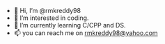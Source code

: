 - 👋 Hi, I’m @rmkreddy98
- 👀 I’m interested in coding. 
- 🌱 I’m currently learning C/CPP and DS.
- 📫 you can reach me on rmkreddy98@yahoo.com

<!---
rmkreddy98/rmkreddy98 is a ✨ special ✨ repository because its `README.md` (this file) appears on your GitHub profile.
You can click the Preview link to take a look at your changes.
--->
